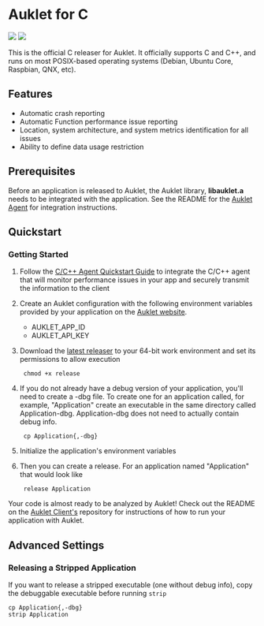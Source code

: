 # Auklet for C

<a href="https://www.apache.org/licenses/LICENSE-2.0" alt="Apache page link -- Apache 2.0 License"><img src="https://img.shields.io/pypi/l/auklet.svg" /></a>
<a href="https://codeclimate.com/repos/5a96cefc514d3a60340008cb/maintainability"><img src="https://api.codeclimate.com/v1/badges/fdcc057ce9f2d33d7ade/maintainability" /></a>

This is the official C releaser for Auklet. It officially supports C
and C++, and runs on most POSIX-based operating systems (Debian, 
Ubuntu Core, Raspbian, QNX, etc).

## Features

[auklet_site]: https://app.auklet.io
[auklet_client]: https://github.com/aukletio/Auklet-Client-C
[auklet_agent]: https://github.com/aukletio/Auklet-Agent-C
[mail_auklet]: mailto:hello@auklet.io
[latest_releaser]: https://s3.amazonaws.com/auklet/releaser/latest/auklet-releaser-linux-amd64-latest

- Automatic crash reporting
- Automatic Function performance issue reporting
- Location, system architecture, and system metrics identification for all 
issues
- Ability to define data usage restriction

## Prerequisites

Before an application is released to Auklet, the Auklet library, **libauklet.a** 
needs to be integrated with the application. See the README for the [Auklet 
Agent][auklet_agent] for integration instructions.

## Quickstart

### Getting Started

1. Follow the [C/C++ Agent Quickstart Guide][auklet_agent] to integrate the 
   C/C++ agent that will monitor performance issues in your app and securely 
   transmit the information to the client

1. Create an Auklet configuration with the following environment variables 
provided by your application on the [Auklet website][auklet_site]. 

    - AUKLET_APP_ID
    - AUKLET_API_KEY

1. Download the [latest releaser][latest_releaser] to your 64-bit work 
environment and set its permissions to allow execution
 
        chmod +x release
    
1. If you do not already have a debug version of your application, you'll 
need to create a -dbg file. To create one for an application called, for 
example, "Application" create an executable in the same directory called 
Application-dbg. Application-dbg does not need to actually contain debug info.

        cp Application{,-dbg}
 
1. Initialize the application's environment variables
        
1. Then you can create a release. For an application named "Application" that
 would look like

        release Application
        

Your code is almost ready to be analyzed by Auklet! Check out the README on the 
[Auklet Client's][auklet_client] repository for
 instructions of how to run your application with Auklet. 
 
 ## Advanced Settings
 
 ### Releasing a Stripped Application
 
If you want to release a stripped executable (one without debug info), 
copy the debuggable executable before running `strip`

    cp Application{,-dbg}
    strip Application